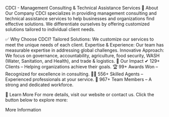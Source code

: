 CDCI - Management Consulting & Technical Assistance Services
📖 About Our Company
CDCI specializes in providing management consulting and technical assistance services to help businesses and organizations find effective solutions. We differentiate ourselves by offering customized solutions tailored to individual client needs.

✅ Why Choose CDCI?
Tailored Solutions: We customize our services to meet the unique needs of each client.
Expertise & Experience: Our team has measurable expertise in addressing global challenges.
Innovative Approach: We focus on governance, accountability, agriculture, food security, WASH (Water, Sanitation, and Health), and trade & logistics.
🌟 Our Impact
✔ 129+ Clients – Helping organizations achieve their goals.
🏆 99+ Awards Won – Recognized for excellence in consulting.
👨‍💼 556+ Skilled Agents – Experienced professionals at your service.
👥 967+ Team Members – A strong and dedicated workforce.

🔗 Learn More
For more details, visit our website or contact us. Click the button below to explore more:

More Information
